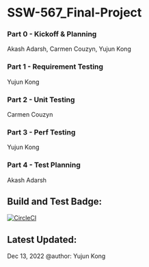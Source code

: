 # SSW-567_Final-Project
### Part 0 - Kickoff & Planning
Akash Adarsh, Carmen Couzyn, Yujun Kong
### Part 1 - Requirement Testing
Yujun Kong
### Part 2 - Unit Testing
Carmen Couzyn
### Part 3 - Perf Testing
Yujun Kong
### Part 4 - Test Planning
Akash Adarsh
## Build and Test Badge:
[![CircleCI](https://dl.circleci.com/status-badge/img/gh/fluencyk/Stevens/tree/main.svg?style=svg)](https://dl.circleci.com/status-badge/redirect/gh/fluencyk/Stevens/tree/main)
## Latest Updated:
Dec 13, 2022 @author: Yujun Kong
